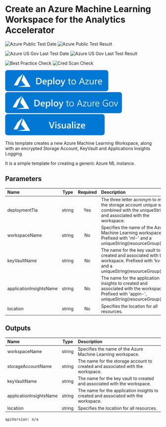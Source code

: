 # Create an Azure Machine Learning Workspace for the Analytics Accelerator

![Azure Public Test Date](https://azurequickstartsservice.blob.core.windows.net/badges/modules/machine-learning-workspace/0.9/PublicLastTestDate.svg)
![Azure Public Test Result](https://azurequickstartsservice.blob.core.windows.net/badges/modules/machine-learning-workspace/0.9/PublicDeployment.svg)

![Azure US Gov Last Test Date](https://azurequickstartsservice.blob.core.windows.net/badges/modules/machine-learning-workspace/0.9/FairfaxLastTestDate.svg)
![Azure US Gov Last Test Result](https://azurequickstartsservice.blob.core.windows.net/badges/modules/machine-learning-workspace/0.9/FairfaxDeployment.svg)

![Best Practice Check](https://azurequickstartsservice.blob.core.windows.net/badges/modules/machine-learning-workspace/0.9/BestPracticeResult.svg)
![Cred Scan Check](https://azurequickstartsservice.blob.core.windows.net/badges/modules/machine-learning-workspace/0.9/CredScanResult.svg)

[![Deploy To Azure](https://raw.githubusercontent.com/Azure/azure-quickstart-templates/master/1-CONTRIBUTION-GUIDE/images/deploytoazure.svg?sanitize=true)](https://portal.azure.com/#create/Microsoft.Template/uri/https%3A%2F%2Fraw.githubusercontent.com%2FDataSnowman%2Fanalytics-accelerator%2Fmaster%2Fmodules%2Faml-workspace%2Fazuredeploy.json)
[![Deploy To Azure US Gov](https://raw.githubusercontent.com/Azure/azure-quickstart-templates/master/1-CONTRIBUTION-GUIDE/images/deploytoazuregov.svg?sanitize=true)](https://portal.azure.com/#create/Microsoft.Template/uri/https%3A%2F%2Fraw.githubusercontent.com%2FDataSnowman%2Fanalytics-accelerator%2Fmaster%2Fmodules%2Faml-workspace%2Fazuredeploy.json)
[![Visualize](https://raw.githubusercontent.com/Azure/azure-quickstart-templates/master/1-CONTRIBUTION-GUIDE/images/visualizebutton.svg?sanitize=true)](http://armviz.io/#/?load=https%3A%2F%2Fraw.githubusercontent.com%2FDataSnowman%2Fanalytics-accelerator%2Fmaster%2Fmodules%2Faml-workspace%2Fazuredeploy.json)

This template creates a new Azure Machine Learning Workspace, along with an encrypted Storage Account, KeyVault and Applications Insights Logging.

It is a simple template for creating a generic Azure ML instance.

## Parameters

| Name | Type | Required | Description |
| :------------- | :----------: | :----------: | :------------- |
| deploymentTla | string | Yes | The three letter acronym to make the storage account unique when combined with the uniqueString and associated with the workspace.|
| workspaceName | string | No | Specifies the name of the Azure Machine Learning workspace. Prefixed with 'ml-' and a uniqueString(resourceGroup().id)|
| keyVaultName | string | No | The name for the key vault to created and associated with the workspace. Prefixed with 'kv-' and a uniqueString(resourceGroup().id)|
| applicationInsightsName | string | No | The name for the application insights to created and associated with the workspace. Prefixed with 'appin-', uniqueString(resourceGroup().id)|
| location | string | No | Specifies the location for all resources.|

## Outputs

| Name | Type | Description |
| :------------- | :----------: | :------------- |
| workspaceName | string | Specifies the name of the Azure Machine Learning workspace.|
| storageAccountName | string | The name for the storage account to created and associated with the workspace.|
| keyVaultName | string | The name for the key vault to created and associated with the workspace.|
| applicationInsightsName | string | The name for the application insights to created and associated with the workspace.|
| location | string | Specifies the location for all resources.|

```apiVersion: n/a```